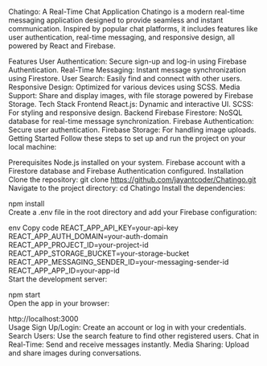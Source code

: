 Chatingo: A Real-Time Chat Application
Chatingo is a modern real-time messaging application designed to provide seamless and instant communication. Inspired by popular chat platforms, it includes features like user authentication, real-time messaging, and responsive design, all powered by React and Firebase.

Features
User Authentication: Secure sign-up and log-in using Firebase Authentication.
Real-Time Messaging: Instant message synchronization using Firestore.
User Search: Easily find and connect with other users.
Responsive Design: Optimized for various devices using SCSS.
Media Support: Share and display images, with file storage powered by Firebase Storage.
Tech Stack
Frontend
React.js: Dynamic and interactive UI.
SCSS: For styling and responsive design.
Backend
Firebase Firestore: NoSQL database for real-time message synchronization.
Firebase Authentication: Secure user authentication.
Firebase Storage: For handling image uploads.
Getting Started
Follow these steps to set up and run the project on your local machine:

Prerequisites
Node.js installed on your system.
Firebase account with a Firestore database and Firebase Authentication configured.
Installation
Clone the repository: 
git clone https://github.com/jayantcoder/Chatingo.git 
Navigate to the project directory:
cd Chatingo 
Install the dependencies:

npm install  
Create a .env file in the root directory and add your Firebase configuration:

env
Copy code
REACT_APP_API_KEY=your-api-key  
REACT_APP_AUTH_DOMAIN=your-auth-domain  
REACT_APP_PROJECT_ID=your-project-id  
REACT_APP_STORAGE_BUCKET=your-storage-bucket  
REACT_APP_MESSAGING_SENDER_ID=your-messaging-sender-id  
REACT_APP_APP_ID=your-app-id  
Start the development server:

npm start  
Open the app in your browser:

http://localhost:3000  
Usage
Sign Up/Login: Create an account or log in with your credentials.
Search Users: Use the search feature to find other registered users.
Chat in Real-Time: Send and receive messages instantly.
Media Sharing: Upload and share images during conversations.
